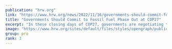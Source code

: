 ```yaml
---
publication: "hrw.org"
link: "https://www.hrw.org/news/2022/11/16/governments-should-commit-fossil-fuel-phase-out-cop27"
title: "Governments Should Commit to Fossil Fuel Phase Out at COP27"
excerpt: "In these closing days of COP27, governments are negotiating the final text detailing the key agreements reached at the United Nations climate change summit in Egypt. The first glimpse of that document"
image: "https://www.hrw.org/sites/default/files/styles/opengraph/public/media_2022/11/202211mena_egypt_COP27_Sharm_El_Sheikh_Fossil_Fuels_Phase_Out_action.jpg?h=34bbd072&itok=0ph06ZHN"
group: pro
rank: 3
---
```

